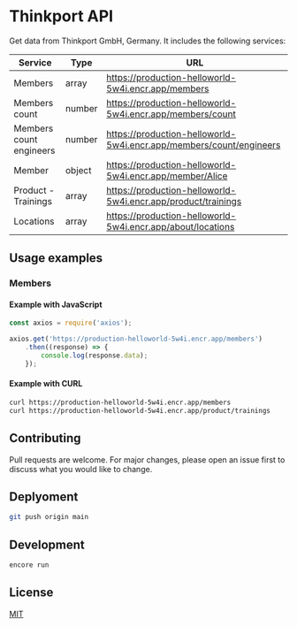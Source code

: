 # Thinkport API

Get data from Thinkport GmbH, Germany. It includes the following services:

| Service | Type |  URL |
| --- | --- | --- |
| Members | array | <https://production-helloworld-5w4i.encr.app/members> |
| Members count | number | <https://production-helloworld-5w4i.encr.app/members/count> |
| Members count engineers | number | <https://production-helloworld-5w4i.encr.app/members/count/engineers> |
| Member | object | <https://production-helloworld-5w4i.encr.app/member/Alice> |
| Product - Trainings | array | <https://production-helloworld-5w4i.encr.app/product/trainings> |
| Locations | array | <https://production-helloworld-5w4i.encr.app/about/locations> |

## Usage examples

### Members

#### Example with JavaScript

```javascript
const axios = require('axios');

axios.get('https://production-helloworld-5w4i.encr.app/members')
    .then((response) => {
        console.log(response.data);
    });
```

#### Example with CURL

```bash
curl https://production-helloworld-5w4i.encr.app/members
curl https://production-helloworld-5w4i.encr.app/product/trainings
```

## Contributing

Pull requests are welcome. For major changes, please open an issue first to discuss what you would like to change.

## Deplyoment

```bash
git push origin main
```

## Development

```bash
encore run
```

## License

[MIT](LICENSE)
